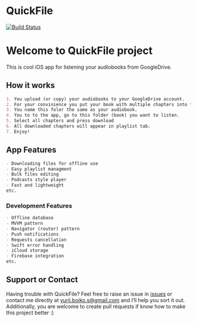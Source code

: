 QuickFile 
==========================
[![Build Status](https://travis-ci.org/Yurssoft/QuickFile.svg?branch=master)](https://travis-ci.org/Yurssoft/QuickFile)

# Welcome to QuickFile project

This is cool iOS app for listening your audiobooks from GoogleDrive. 


## How it works

```markdown
1. You upload (or copy) your audiobooks to your GoogleDrive account.
2. For your convinience you put your book with multiple chapters into folder.
3. You name this foler the same as your audiobook.
4. You to to the app, go to this folder (book) you want to listen.
5. Select all chapters and press download
6. All downloaded chapters will appear in playlist tab.
7. Enjoy!
```

## App Features

```markdown
- Downloading files for offline use
- Easy playlist managment
- Bulk files editing
- Podcasts style player
- Fast and lightweight 
etc.
```

### Development Features

```markdown
- Offline database
- MVVM pattern
- Navigator (router) pattern
- Push notifications
- Requests cancellation
- Swift error handling
- iCloud storage
- Firebase integration
etc.
```

## Support or Contact

Having trouble with QuickFile? Feel free to raise an issue in [issues](https://github.com/Yurssoft/QuickFile/issues) or contact me directly at yurii.boiko.s@gmail.com and I’ll help you sort it out. Additionally, you are welcome to create pull requests if know how to make this project better :)


